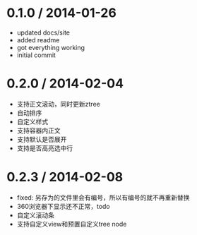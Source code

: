 0.1.0 / 2014-01-26
==================

  * updated docs/site
  * added readme
  * got everything working
  * initial commit
  
0.2.0 / 2014-02-04
==================
  
  * 支持正文滚动，同时更新ztree
  * 自动排序
  * 自定义样式
  * 支持容器内正文
  * 支持默认是否展开
  * 支持是否高亮选中行



0.2.3 / 2014-02-08
==================

  * fixed: 另存为的文件里会有编号，所以有编号的就不再重新替换
  * 360浏览器下显示还不正常，todo
  * 自定义滚动条
  * 支持自定义view和预置自定义tree node
  
  